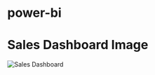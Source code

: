 # power-bi

# Sales Dashboard Image 

![Sales Dashboard](https://github.com/swati7v7/power-bi/blob/main/images/sales_dashboard.jpg?raw=true)
